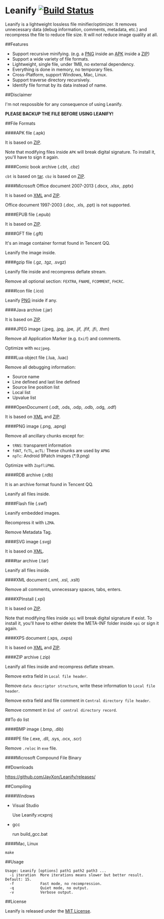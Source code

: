 Leanify [![Build Status](https://img.shields.io/travis/JayXon/Leanify.svg?style=flat-square)](https://travis-ci.org/JayXon/Leanify)
=======

Leanify is a lightweight lossless file minifier/optimizer. It removes unnecessary data (debug information, comments, metadata, etc.) and recompress the file to reduce file size. It will not reduce image quality at all.


##Features

* Support recursive minifying. (e.g. a [PNG] inside an [APK] inside a [ZIP])
* Support a wide variety of file formats.
* Lightweight, single file, under 1MB, no external dependency.
* Everything is done in memory, no temporary files.
* Cross-Platform, support Windows, Mac, Linux.
* Support traverse directory recursively.
* Identify file format by its data instead of name.


##Disclaimer

I'm not respossible for any consequence of using Leanify.

**PLEASE BACKUP THE FILE BEFORE USING LEANIFY!**


##File Formats


####APK file (.apk)

It is based on [ZIP].
  
Note that modifying files inside `APK` will break digital signature.
To install it, you'll have to sign it again.


####Comic book archive (.cbt, .cbz)

`cbt` is based on [tar]. `cbz` is based on [ZIP].


####Microsoft Office document 2007-2013 (.docx, .xlsx, .pptx)

It is based on [XML] and [ZIP].

Office document 1997-2003 (.doc, .xls, .ppt) is not supported.


####EPUB file (.epub)

It is based on [ZIP].


####GFT file (.gft)

It's an image container format found in Tencent QQ.

Leanify the image inside.


####gzip file (.gz, .tgz, .svgz)

Leanify file inside and recompress deflate stream.
  
Remove all optional section: `FEXTRA`, `FNAME`, `FCOMMENT`, `FHCRC`.


####Icon file (.ico)

Leanify [PNG] inside if any.


####Java archive (.jar)

It is based on [ZIP].


####JPEG image (.jpeg, .jpg, .jpe, .jif, .jfif, .jfi, .thm)

Remove all Application Marker (e.g. `Exif`) and comments.

Optimize with `mozjpeg`.


####Lua object file (.lua, .luac)

Remove all debugging information:

* Source name
* Line defined and last line defined
* Source line position list
* Local list
* Upvalue list


####OpenDocument (.odt, .ods, .odp, .odb, .odg, .odf)

It is based on [XML] and [ZIP].


####PNG image (.png, .apng)

Remove all ancillary chunks except for:
  
* `tRNS`: transparent information
* `fdAT`, `fcTL`, `acTL`: These chunks are used by `APNG`
* `npTc`: Android 9Patch images (*.9.png)

Optimize with `ZopfliPNG`.


####RDB archive (.rdb)

It is an archive format found in Tencent QQ.

Leanify all files inside.


####Flash file (.swf)

Leanify embedded images.

Recompress it with `LZMA`.
  
Remove Metadata Tag.


####SVG image (.svg)
 
It is based on [XML].


####tar archive (.tar)

Leanify all files inside.


####XML document (.xml, .xsl, .xslt)

Remove all comments, unnecessary spaces, tabs, enters.


####XPInstall (.xpi)

It is based on [ZIP].

Note that modifying files inside `xpi` will break digital signature if exist.
To install it, you'll have to either delete the META-INF folder inside `xpi` or sign it again.


####XPS document (.xps, .oxps)

It is based on [XML] and [ZIP].


####ZIP archive (.zip)

Leanify all files inside and recompress deflate stream.
  
Remove extra field in `Local file header`.
  
Remove `data descriptor structure`, write these information to `Local file header`.
  
Remove extra field and file comment in `Central directory file header`.
  
Remove comment in `End of central directory record`.



##To do list


####BMP image (.bmp, .dib)


####PE file (.exe, .dll, .sys, .ocx, .scr)

Remove `.reloc` in `exe` file.


####Microsoft Compound File Binary



##Downloads

https://github.com/JayXon/Leanify/releases/


##Compiling

####Windows

* Visual Studio

  Use Leanify.vcxproj

* gcc

  run build_gcc.bat


####Mac, Linux

```
make
```


##Usage

```
Usage: Leanify [options] path1 path2 path3 ...
  -i iteration  More iterations means slower but better result. Default: 15.
  -f            Fast mode, no recompression.
  -q            Quiet mode, no output.
  -v            Verbose output.
```



##License

Leanify is released under the [MIT License](LICENSE).


[APK]: #apk-file-apk
[PNG]: #png-image-png-apng
[tar]: #tar-archive-tar
[XML]: #xml-document-xml-xsl-xslt
[ZIP]: #zip-archive-zip
